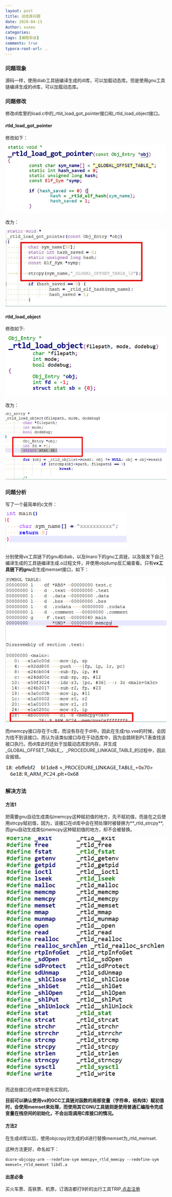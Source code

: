 ```yaml
---
layout: post
title: 动态库问题
date: 2020-04-13
Author: xuxeu
categories: 
tags: [编程杂谈]
comments: true
typora-root-url: ..
---
```


### 问题现象

源码一样，使用diab工具链编译生成的dl库，可以加载动态库。但是使用gnu工具链编译生成的dl库，可以加载动态库。

### 问题修改

修改dl库里的load.c中的_rtld_load_got_pointer接口和_rtld_load_object接口。

#### rtld_load_got_pointer

修改如下：

![4](/images/2020-04-13-rtp-dyn/4.bmp)

改为：

![2](/images/2020-04-13-rtp-dyn/2.bmp)

#### rtld_load_object

修改如下:

![5](/images/2020-04-13-rtp-dyn/5.bmp)

改为：

![1](/images/2020-04-13-rtp-dyn/1.bmp)

### 问题分析

写了一个最简单的c文件：



![6](/images/2020-04-13-rtp-dyn/6.bmp)

分别使用vx工具链下的gnu和diab，以及linaro下的gnu工具链，以及裝发下自己编译生成的工具链编译生成.o过程文件，并使用objdump反汇编查看。只有**vx工具链下的gnu**会生成memset接口，如下：

![3](/images/2020-04-13-rtp-dyn/3.bmp)

而memcpy接口存在于c库，而没有存在于dl中。因此在生成rtp.vxe的时候，会因为找不到该接口，而认为该类似接口存在于动态库中，因为会跳转到PLT表查找该接口执行。而dl库此时还处于加载动态库到内存，并生成_GLOBAL_OFFSET_TABLE_，_PROCEDURE_LINKAGE_TABLE_的过程中，因此会报错。

![7](/images/2020-04-13-rtp-dyn/7.bmp)

### 解决方法

#### 方法1

把需要gnu自动生成类似memcpy这种赋初值的地方，先不赋初值，而是在之后使用strcpy赋初值，因为，该接口在dl库中会在预处理时被替换为**_rtld_strcpy**,而gnu自动生成类似memcpy这种赋初值的地方，却不会被替换。

![rtldenv](/images/2020-04-13-rtp-dyn/rtldenv.bmp)

而这些接口在dl库中是有实现的。

**目前可以确认使用vx的GCC工具链对函数的局部变量（字符串，结构体）赋初值时，会使用memset来处理，而使用其它GNU工具链则是使用普通汇编指令完成变量在栈空间的初始化，不会出现调用C库接口的情况。**

#### 方法2

在生成dl库以后，使用objcopy对生成的dl进行替换memset为_rtld_memset.

这种方法更好，命名如下：

```
dcore-objcopy-arm --redefine-sym memcpy=_rtld_memcpy --redefine-sym memset=_rtld_memset libdl.a
```

#### 出差必备

买火车票、高铁票、机票，订酒店都打9折的出行工具TRIP,[点击注册](https://h5.itrip.world/#/register/6tpd1Z)
